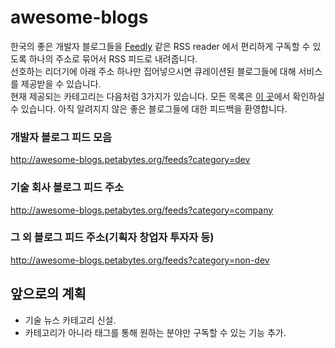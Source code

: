 # awesome-blogs
한국의 좋은 개발자 블로그들을 [Feedly](https://feedly.com) 같은 RSS reader 에서 편리하게 구독할 수 있도록 하나의 주소로 묶어서 RSS 피드로 내려줍니다.  
선호하는 리더기에 아래 주소 하나만 집어넣으시면 큐레이션된 블로그들에 대해 서비스를 제공받을 수 있습니다.  
현재 제공되는 카테고리는 다음처럼 3가지가 있습니다. 모든 목록은 [이 곳](https://github.com/BenjaminKim/awesome-blogs/blob/master/config/feeds.yml)에서 확인하실 수 있습니다. 아직 알려지지 않은 좋은 블로그들에 대한 피드백을 환영합니다.

### 개발자 블로그 피드 모음
http://awesome-blogs.petabytes.org/feeds?category=dev

### 기술 회사 블로그 피드 주소
http://awesome-blogs.petabytes.org/feeds?category=company

### 그 외 블로그 피드 주소(기획자 창업자 투자자 등)
http://awesome-blogs.petabytes.org/feeds?category=non-dev

## 앞으로의 계획
* 기술 뉴스 카테고리 신설.
* 카테고리가 아니라 태그를 통해 원하는 분야만 구독할 수 있는 기능 추가.
